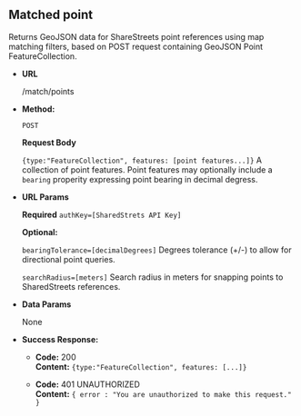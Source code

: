 **Matched point**
----
  Returns GeoJSON data for ShareStreets point references using map matching filters, based on POST request containing GeoJSON Point FeatureCollection.

* **URL**

  /match/points 

* **Method:**

  `POST`
  
   **Request Body**

   `{type:"FeatureCollection", features: [point features...]}` A collection of point features. Point features may optionally include a `bearing` properity expressing point bearing in decimal degress. 

*  **URL Params**

   **Required**
    `authKey=[SharedStrets API Key]`

   **Optional:**
    
   `bearingTolerance=[decimalDegrees]`
   Degrees tolerance (+/-) to allow for directional point queries.

   `searchRadius=[meters]`
   Search radius in meters for snapping points to SharedStreets references.


* **Data Params**

  None

* **Success Response:**

  * **Code:** 200 <br />
    **Content:** `{type:"FeatureCollection", features: [...]}`
 

  * **Code:** 401 UNAUTHORIZED <br />
    **Content:** `{ error : "You are unauthorized to make this request." }`

